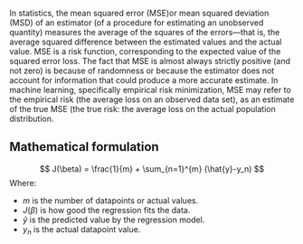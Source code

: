 In statistics, the mean squared error (MSE)or mean squared deviation (MSD) of an estimator (of a procedure for estimating an unobserved quantity) measures the average of the squares of the errors—that is, the average squared difference between the estimated values and the actual value. MSE is a risk function, corresponding to the expected value of the squared error loss. The fact that MSE is almost always strictly positive (and not zero) is because of randomness or because the estimator does not account for information that could produce a more accurate estimate. In machine learning, specifically empirical risk minimization, MSE may refer to the empirical risk (the average loss on an observed data set), as an estimate of the true MSE (the true risk: the average loss on the actual population distribution.

## Mathematical formulation
$$
J(\beta) = \frac{1}{m} + \sum_{n=1}^{m} (\hat{y}-y_n)
$$
Where:
- $m$ is the number of datapoints or actual values.
- $J(\beta)$ is how good the regression fits the data.
- $\hat{y}$ is the predicted value by the regression model.
- $y_n$ is the actual datapoint value.